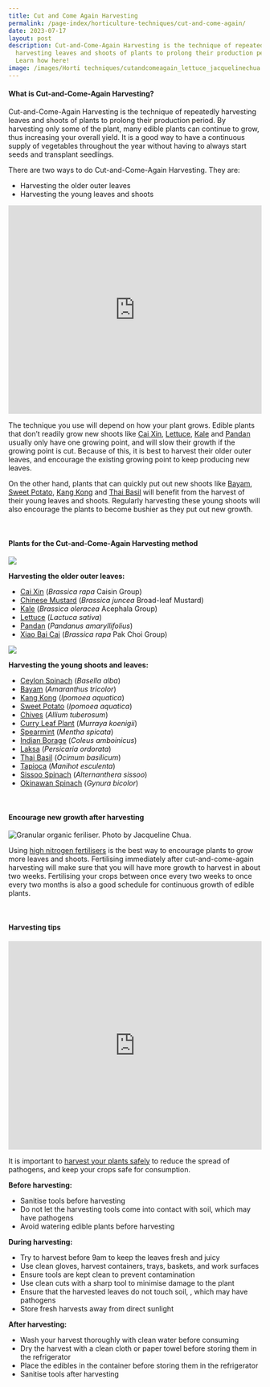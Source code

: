```yaml
---
title: Cut and Come Again Harvesting
permalink: /page-index/horticulture-techniques/cut-and-come-again/
date: 2023-07-17
layout: post
description: Cut-and-Come-Again Harvesting is the technique of repeatedly
  harvesting leaves and shoots of plants to prolong their production period.
  Learn how here!
image: /images/Horti techniques/cutandcomeagain_lettuce_jacquelinechua.jpg
---
```

<section>
	<h4>What is Cut-and-Come-Again Harvesting?</h4>
	<p>Cut-and-Come-Again Harvesting is the technique of repeatedly harvesting leaves and shoots of plants to prolong their production period. By harvesting only some of the plant, many edible plants can continue to grow, thus increasing your overall yield. It is a good way to have a continuous supply of vegetables throughout the year without having to always start seeds and transplant seedlings.</p>
	<p>There are two ways to do Cut-and-Come-Again Harvesting. They are:</p>
	<ul>
		<li>Harvesting the older outer leaves</li>
		<li>Harvesting the young leaves and shoots</li>
	</ul>
	<iframe width="100%" height="415" src="https://www.youtube.com/embed/2rZacCyvU6Q" title="YouTube video player" frameborder="0" allow="accelerometer; autoplay; clipboard-write; encrypted-media; gyroscope; picture-in-picture; web-share" allowfullscreen=""></iframe>	<br>
	<p>The technique you use will depend on how your plant grows. Edible plants that don’t readily grow new shoots like <a href="/page-index/edible-plants/cai-xin/">Cai Xin</a>, <a href="/page-index/edible-plants/lettuce/">Lettuce</a>, <a href="/page-index/edible-plants/kale/">Kale</a> and <a href="/page-index/edible-plants/pandan/">Pandan</a> usually only have one growing point, and will slow their growth if the growing point is cut. Because of this, it is best to harvest their older outer leaves, and encourage the existing growing point to keep producing new leaves.</p> 
	<p>On the other hand, plants that can quickly put out new shoots like <a href="/page-index/edible-plants/bayam/">Bayam</a>, <a href="/page-index/edible-plants/sweet-potato/">Sweet Potato</a>, <a href="/page-index/edible-plants/kang-kong/">Kang Kong</a> and <a href="/page-index/edible-plants/thai-basil/">Thai Basil</a> will benefit from the harvest of their young leaves and shoots. Regularly harvesting these young shoots will also encourage the plants to become bushier as they put out new growth.</p> 
	<br>
</section>

<section>
	<h4>Plants for the Cut-and-Come-Again Harvesting method</h4>
	<img src="/images/Horti%20techniques/cutandcomeagain_lettuce_jacquelinechua.jpg">
	<p><strong>Harvesting the older outer leaves:</strong></p>
	<ul>
		<li><a href="/page-index/edible-plants/cai-xin/">Cai Xin</a> (<em>Brassica rapa</em> Caisin Group)</li>
		<li><a href="/page-index/edible-plants/chinese-mustard/">Chinese Mustard</a> (<em>Brassica juncea</em> Broad-leaf Mustard)</li>
		<li><a href="/page-index/edible-plants/kale/">Kale</a> (<em>Brassica oleracea</em> Acephala Group)</li>
		<li><a href="/page-index/edible-plants/lettuce/">Lettuce</a> (<em>Lactuca sativa</em>)</li>
		<li><a href="/page-index/edible-plants/pandan/">Pandan</a> (<em>Pandanus amaryllifolius</em>)</li>
				<li><a href="/page-index/edible-plants/xiao-bai-cai/">Xiao Bai Cai</a>  (<em>Brassica rapa</em> Pak Choi Group)</li>
	</ul>
	<img src="/images/Horti%20techniques/Pruning_JacCHua%20(2).jpg">
	<p><strong>Harvesting the young shoots and leaves:</strong></p>
	<ul>
		<li><a href="/page-index/edible-plants/ceylon-spinach/">Ceylon Spinach</a> (<em>Basella alba</em>)</li>
		<li><a href="/page-index/edible-plants/bayam/">Bayam</a> (<em>Amaranthus tricolor</em>)</li>
		<li><a href="/page-index/edible-plants/kang-kong/">Kang Kong</a> (<em>Ipomoea aquatica</em>)</li>
		<li><a href="/page-index/edible-plants/sweet-potato/">Sweet Potato</a> (<em>Ipomoea aquatica</em>)</li>
		<li><a href="/page-index/edible-plants/chives/">Chives</a> (<em>Allium tuberosum</em>)</li>
		<li><a href="/page-index/edible-plants/curry-leaf-plant/">Curry Leaf Plant</a> (<em>Murraya koenigii</em>)</li>
		<li><a href="/page-index/edible-plants/spearmint/">Spearmint</a> (<em>Mentha spicata</em>)</li>
		<li><a href="/page-index/edible-plants/indian-borage/">Indian Borage</a> (<em>Coleus amboinicus</em>)</li>
		<li><a href="/page-index/edible-plants/laksa/">Laksa</a> (<em>Persicaria ordorata</em>)</li>
		<li><a href="/page-index/edible-plants/thai-basil/">Thai Basil</a> (<em>Ocimum basilicum</em>)</li>
		<li><a href="/page-index/edible-plants/tapioca/">Tapioca</a> (<em>Manihot esculenta</em>)</li>
		<li><a href="/page-index/edible-plants/sissoo-spinach/">Sissoo Spinach</a> (<em>Alternanthera sissoo</em>)</li>
		<li><a href="/page-index/edible-plants/okinawan-spinach/">Okinawan Spinach</a> (<em>Gynura bicolor</em>)</li>
	</ul>
	<br>
</section>

<section>
	<h4>Encourage new growth after harvesting</h4>
	<img title="Granular organic feriliser. Photo by Jacqueline Chua." src="/images/Horti%20techniques/Fertiliser_Jacchua.jpg">
	<p>Using <a href="/page-index/horticulture-techniques/fertilising/">high nitrogen fertilisers</a> is the best way to encourage plants to grow more leaves and shoots. Fertilising immediately after cut-and-come-again harvesting will make sure that you will have more growth to harvest in about two weeks. Fertilising your crops between once every two weeks to once every two months is also a good schedule for continuous growth of edible plants.</p>
	<br>
</section>

<section>
	<h4>Harvesting tips</h4>
		<iframe width="100%" height="415" src="https://www.youtube.com/embed/f_Uoug7ZSeg" title="YouTube video player" frameborder="0" allow="accelerometer; autoplay; clipboard-write; encrypted-media; gyroscope; picture-in-picture; web-share" allowfullscreen=""></iframe>	<br>
	<p>It is important to <a href="/page-index/horticulture-techniques/harvesting-hygiene/">harvest your plants safely</a> to reduce the spread of pathogens, and keep your crops safe for consumption. 
	</p><p><strong>Before harvesting:</strong></p>
	<ul>
		<li>Sanitise tools before harvesting</li>
		<li>Do not let the harvesting tools come into contact with soil, which may have pathogens</li>
		<li>Avoid watering edible plants before harvesting</li>
	</ul>
	<p><strong>During harvesting:</strong></p>
	<ul>
		<li>Try to harvest before 9am to keep the leaves fresh and juicy</li>
		<li>Use clean gloves, harvest containers, trays, baskets, and work surfaces</li>
		<li>Ensure tools are kept clean to prevent contamination</li>
		<li>Use clean cuts with a sharp tool to minimise damage to the plant</li>
		<li>Ensure that the harvested leaves do not touch soil, , which may have pathogens</li>
		<li>Store fresh harvests away from direct sunlight</li>
	</ul>
	<p><strong>After harvesting:</strong></p>
	<ul>
		<li>Wash your harvest thoroughly with clean water before consuming</li>
		<li>Dry the harvest with a clean cloth or paper towel before storing them in the refrigerator</li>
		<li>Place the edibles in the container before storing them in the refrigerator</li>
		<li>Sanitise tools after harvesting</li>
	</ul>
</section>